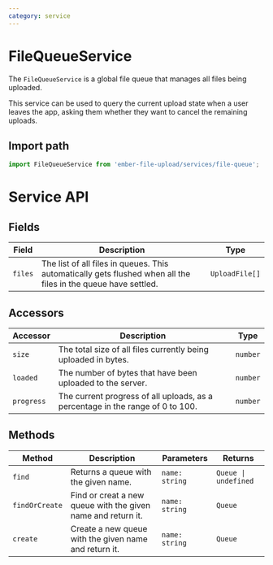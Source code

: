 ```yaml
---
category: service
---
```


# FileQueueService

The `FileQueueService` is a global file queue that manages all files being uploaded.

This service can be used to query the current upload state when a user leaves the app, asking them whether they want to cancel the remaining uploads.

## Import path

```js
import FileQueueService from 'ember-file-upload/services/file-queue';
```

# Service API

## Fields

| Field   | Description                                                                                                    | Type           |
| ------- | -------------------------------------------------------------------------------------------------------------- | -------------- |
| `files` | The list of all files in queues. This automatically gets flushed when all the files in the queue have settled. | `UploadFile[]` |

## Accessors

| Accessor   | Description                                                                    | Type     |
| ---------- | ------------------------------------------------------------------------------ | -------- |
| `size`     | The total size of all files currently being uploaded in bytes.                 | `number` |
| `loaded`   | The number of bytes that have been uploaded to the server.                     | `number` |
| `progress` | The current progress of all uploads, as a percentage in the range of 0 to 100. | `number` |

## Methods

| Method         | Description                                                  | Parameters     | Returns              |
| -------------- | ------------------------------------------------------------ | -------------- | -------------------- |
| `find`         | Returns a queue with the given name.                         | `name: string` | `Queue \| undefined` |
| `findOrCreate` | Find or creat a new queue with the given name and return it. | `name: string` | `Queue`              |
| `create`       | Create a new queue with the given name and return it.        | `name: string` | `Queue`              |
